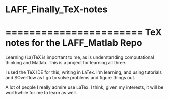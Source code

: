 # LAFF_Finally_TeX-notes
=======================
TeX notes for the LAFF_Matlab Repo
=======================

Learning (La)TeX is important to me, as is understanding 
computational thinking and Matlab.
This is a project for learning all three.

I used the TeX IDE for this, writing in LaTex.
I'm learning, and using tutorials and SOverflow as I go
to solve problems and figure things out.

A lot of people I really admire use LaTex.
I think, given my interests, it will be worthwhile for me to learn as well.


